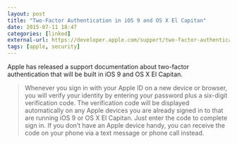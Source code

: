 ```yaml
---
layout: post
title: "Two-Factor Authentication in iOS 9 and OS X El Capitan"
date: 2015-07-11 18:47
categories: [linked]
external-url: https://developer.apple.com/support/two-factor-authentication/
tags: [apple, security]
---
```



Apple has released a support documentation about two-factor authentication that will be built in iOS 9 and OS X El Capitan.
 
> Whenever you sign in with your Apple ID on a new device or browser, you will verify your identity by entering your password plus a six-digit verification code. The verification code will be displayed automatically on any Apple devices you are already signed in to that are running iOS 9 or OS X El Capitan. Just enter the code to complete sign in. If you don’t have an Apple device handy, you can receive the code on your phone via a text message or phone call instead.

